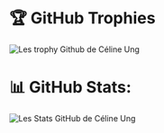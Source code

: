 # 🏆 GitHub Trophies

![Les trophy Github de Céline Ung](https://github-profile-trophy.vercel.app/?username=celineung&margin-w=20&margin-h=20&theme=dracula)

# 📊 GitHub Stats:

![Les Stats GitHub de Céline Ung](https://github-readme-stats.vercel.app/api?username=celineung&show_icons=true&theme=dracula)